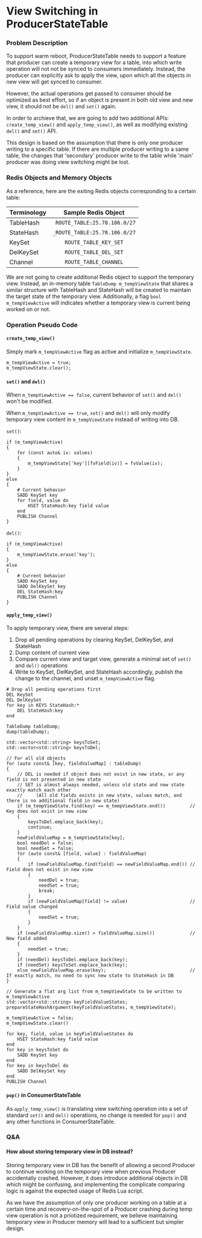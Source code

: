 # View Switching in ProducerStateTable

### Problem Description
To support warm reboot, 
ProducerStateTable needs to support a feature that producer can create a temporary view for a table, 
into which write operation will not not be synced to consumers immediately.
Instead, the producer can explicitly ask to apply the view, 
upon which all the objects in new view will get synced to consumer.

However, the actual operations get passed to consumer should be optimized as best effort, 
so if an object is present in both old view and new view, 
it should not be `del()` and `set()` again.

In order to archieve that, we are going to add two additional APIs: `create_temp_view()` and `apply_temp_view()`,
as well as modifying existing `del()` and `set()` API.

This design is based on the assumption that there is only one producer writing to a specific table. 
If there are multiple producer writing to a same table, the changes that 'secondary' producer write to the table
while 'main' producer was doing view switching might be lost.


### Redis Objects and Memory Objects
As a reference, here are the exiting Redis objects corresponding to a certain table:

| Terminology   | Sample Redis Object  |
| ------------- | :-----------------:  |
| TableHash     | ` ROUTE_TABLE:25.78.106.0/27` |
| StateHash     | `_ROUTE_TABLE:25.78.106.0/27` |
| KeySet        | `ROUTE_TABLE_KEY_SET`      |
| DelKeySet     | `ROUTE_TABLE_DEL_SET`      |
| Channel       | `ROUTE_TABLE_CHANNEL`      |

We are not going to create additional Redis object to support the temporary view. 
Instead, an in-memory table `TableDump m_tempViewState` 
that shares a similar structure with TableHash and StateHash will be created to maintain the target state of the temporary view.
Additionally, a flag `bool m_tempViewActive` will indicates whether a temporary view is current being worked on or not.

### Operation Pseudo Code

#### `create_temp_view()`

Simply mark `m_tempViewActive` flag as active and initialize `m_tempViewState`.
```
m_tempViewActive = true;
m_tempViewState.clear(); 
```

#### `set()` and `del()`

When `m_tempViewActive == false`, current behavior of `set()` and `del()` won't be modified.

When `m_tempViewActive == true`, `set()` and `del()` will only modify temporary view content in `m_tempViewState` instead of writing into DB.

`set()`:

```
if (m_tempViewActive)
{
    for (const auto& iv: values)
    {
        m_tempViewState['key'][fvField(iv)] = fvValue(iv);
    }
}
else 
{
    # Current behavior
    SADD KeySet key
    for field, value do
        HSET StateHash:key field value
    end
    PUBLISH Channel
}
```

`del()`:

```
if (m_tempViewActive)
{
    m_tempViewState.erase('key');
}
else 
{
    # Current behavior
    SADD KeySet key
    SADD DelKeySet key
    DEL StateHash:key
    PUBLISH Channel
}
```

#### `apply_temp_view()`

To apply temporary view, there are several steps:
1. Drop all pending operations by clearing KeySet, DelKeySet, and StateHash
2. Dump content of current view
3. Compare current view and target view, generate a minimal set of `set()` and `del()` operations
4. Write to KeySet, DelKeySet, and StateHash accordingly, publish the change to the channel, and unset `m_tempViewActive` flag.

```
# Drop all pending operations first
DEL KeySet
DEL DelKeySet
for key in KEYS StateHash:*
    DEL StateHash:key
end

TableDump tableDump;
dump(tableDump);

std::vector<std::string> keysToSet;
std::vector<std::string> keysToDel;

// For all old objects
for (auto const& [key, fieldValueMap] : tableDump)
{
    // DEL is needed if object does not exist in new state, or any field is not presented in new state
    // SET is almost always needed, unless old state and new state exactly match each other
    //     (All old fields exists in new state, values match, and there is no additional field in new state)
    if (m_tempViewState.find(key) == m_tempViewState.end())         // Key does not exist in new view
    {
        keysToDel.emplace_back(key);
        continue;
    }
    newFieldValueMap = m_tempViewState[key];
    bool needDel = false;
    bool needSet = false;
    for (auto const& [field, value] : fieldValueMap)
    {
        if (newFieldValueMap.find(field) == newFieldValueMap.end()) // Field does not exist in new view
        {
            needDel = true;
            needSet = true;
            break;
        }
        if (newFieldValueMap[field] != value)                       // Field value changed
        {
            needSet = true;
        }
    }
    if (newFieldValueMap.size() > fieldValueMap.size())             // New field added
    {
        needSet = true;
    }
    if (needDel) keysToDel.emplace_back(key);
    if (needSet) keysToSet.emplace_back(key);
    else newFieldValueMap.erase(key);                               // If exactly match, no need to sync new state to StateHash in DB
}

// Generate a flat arg list from m_tempViewState to be written to m_tempViewActive
std::vector<std::string> keyFieldValueStates;
prepareStateHashArgument(keyFieldValueStates, m_tempViewState);

m_tempViewActive = false;
m_tempViewState.clear() 

for key, field, value in keyFieldValueStates do
    HSET StateHash:key field value
end
for key in keysToSet do
    SADD KeySet key
end
for key in keysToDel do
    SADD DelKeySet key
end
PUBLISH Channel
```

#### `pop()` in ConsumerStateTable
As `apply_temp_view()` is translating view switching operation into a set of standard `set()` and `del()` operations,
no change is needed for `pop()` and any other functions in ConsumerStateTable.


### Q&A

#### How about storing temporary view in DB instead?
Storing temporary view in DB has the benefit of allowing a second Producer to continue working on the temporary view when previous Producer accidentally crashed. However, it does introduce additional objects in DB which might be confusing, and implementing the complicate comparing logic is against the expected usage of Redis Lua script. 

As we have the assumption of only one producer working on a table at a certain time and recovery-on-the-spot of a Producer crashing during temp view operation is not a priotized requirement, we believe maintaining temporary view in Producer memory will lead to a sufficient but simpler design.
